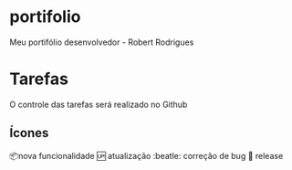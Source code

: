 # portifolio
Meu portifólio desenvolvedor - Robert Rodrigues

# Tarefas

O controle das tarefas será realizado no Github

## Ícones

:package:nova funcionalidade
:up: atualização
:beatle: correção de bug
:checkered_flag: release